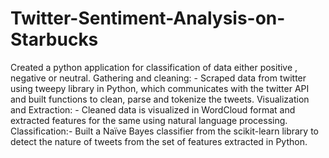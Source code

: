 # Twitter-Sentiment-Analysis-on-Starbucks

Created a python application for classification of data either positive , negative or neutral.
Gathering and cleaning: - Scraped data from twitter using tweepy library in Python, which communicates with the twitter API and built functions to clean, parse and tokenize the tweets.
Visualization and Extraction: - Cleaned data is visualized in WordCloud format and extracted features for the same using natural language processing.
Classification:- Built a Naïve Bayes classifier from the scikit-learn library to detect the nature of tweets from the set of features extracted in Python.
